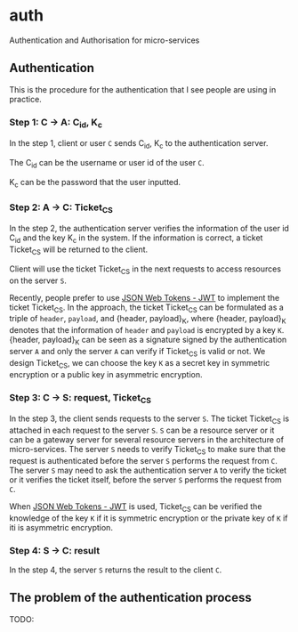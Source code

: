 # auth
Authentication and Authorisation for micro-services

## Authentication

This is the procedure for the authentication that I see people are using in practice.

### Step 1: C &rarr; A: C<sub>id</sub>, K<sub>c</sub>

In the step 1, client or user `C` sends C<sub>id</sub>, K<sub>c</sub> to the authentication server.

The C<sub>id</sub> can be the username or user id of the user `C`.

K<sub>c</sub> can be the password that the user inputted.

### Step 2: A &rarr; C: Ticket<sub>CS</sub>

In the step 2, the authentication server verifies the information of the user id C<sub>id</sub> and the key K<sub>c</sub> in the system. If the information is correct, a ticket Ticket<sub>CS</sub> will be returned to the client.

Client will use the ticket Ticket<sub>CS</sub> in the next requests to access resources on the server `S`.

Recently, people prefer to use [JSON Web Tokens - JWT](https://jwt.io) to implement the ticket Ticket<sub>CS</sub>.
In the approach, the ticket Ticket<sub>CS</sub> can be formulated as a triple of `header`, `payload`, and {header, payload}<sub>K</sub>, where {header, payload}<sub>K</sub> denotes that the information of `header` and `payload` is encrypted by a key `K`.
{header, payload}<sub>K</sub> can be seen as a signature signed by the authentication server `A` and only the server `A` can verify if Ticket<sub>CS</sub> is valid or not.
We design Ticket<sub>CS</sub>, we can choose the key `K` as a secret key in symmetric encryption or a public key in asymmetric encryption.

### Step 3: C &rarr; S: request, Ticket<sub>CS</sub>

In the step 3, the client sends requests to the server `S`. The ticket Ticket<sub>CS</sub> is attached in each request to the server `S`. `S` can be a resource server or it can be a gateway server for several resource servers in the architecture of micro-services.
The server `S` needs to verify Ticket<sub>CS</sub> to make sure that the request is authenticated before the server `S` performs the request from `C`.
The server `S` may need to ask the authentication server `A` to verify the ticket or it verifies the ticket itself, before the server `S` performs the request from `C`.

When [JSON Web Tokens - JWT](https://jwt.io) is used, Ticket<sub>CS</sub> can be verified the knowledge of the key `K` if it is symmetric encryption or the private key of `K` if iti is asymmetric encryption.

### Step 4: S &rarr; C: result

In the step 4, the server `S` returns the result to the client `C`.

## The problem of the authentication process

TODO:

